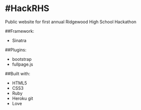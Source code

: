 #HackRHS
==========

Public website for first annual Ridgewood High School Hackathon

##Framework:

* Sinatra

##Plugins:

* bootstrap
* fullpage.js

##Built with:

* HTML5
* CSS3
* Ruby
* Heroku git
* Love